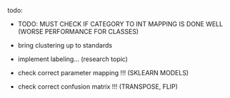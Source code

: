 todo:

- TODO: MUST CHECK IF CATEGORY TO INT MAPPING IS DONE WELL (WORSE PERFORMANCE FOR CLASSES)

- bring clustering up to standards

- implement labeling... (research topic)

- check correct parameter mapping !!! (SKLEARN MODELS)
- check correct confusion matrix !!! (TRANSPOSE, FLIP)